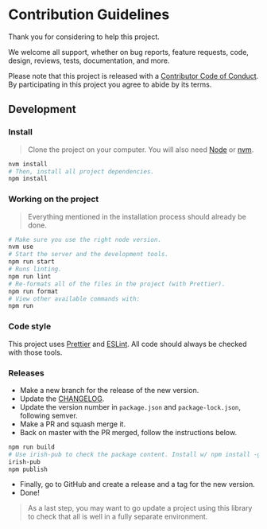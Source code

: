 # Contribution Guidelines

Thank you for considering to help this project.

We welcome all support, whether on bug reports, feature requests, code, design, reviews, tests, documentation, and more.

Please note that this project is released with a [Contributor Code of Conduct](CODE_OF_CONDUCT.md). By participating in this project you agree to abide by its terms.

## Development

### Install

> Clone the project on your computer. You will also need [Node](https://nodejs.org) or [nvm](https://github.com/creationix/nvm).

```sh
nvm install
# Then, install all project dependencies.
npm install
```

### Working on the project

> Everything mentioned in the installation process should already be done.

```sh
# Make sure you use the right node version.
nvm use
# Start the server and the development tools.
npm run start
# Runs linting.
npm run lint
# Re-formats all of the files in the project (with Prettier).
npm run format
# View other available commands with:
npm run
```

### Code style

This project uses [Prettier](https://prettier.io/) and [ESLint](https://eslint.org/). All code should always be checked with those tools.

### Releases

- Make a new branch for the release of the new version.
- Update the [CHANGELOG](CHANGELOG.md).
- Update the version number in `package.json` and `package-lock.json`, following semver.
- Make a PR and squash merge it.
- Back on master with the PR merged, follow the instructions below.

```sh
npm run build
# Use irish-pub to check the package content. Install w/ npm install -g first.
irish-pub
npm publish
```

- Finally, go to GitHub and create a release and a tag for the new version.
- Done!

> As a last step, you may want to go update a project using this library to check that all is well in a fully separate environment.
